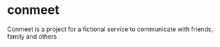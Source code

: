 # conmeet
Conmeet is a project for a fictional service to communicate with friends, family and others
